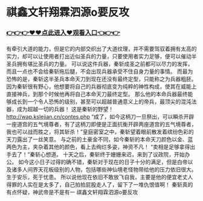 # 祺鑫文轩翔霖泗源o要反攻

### <a href="https://github.com/biehd/kais/issues/1">👉👉👉♥♥点此进入♥观看入口👈👉👉</a>

有牵引大道的能力，但是它的内部交织出了大道纹理，并不需要驾驭着拥有太高的实力，却可以让使用者打出近似圣兵的力量，只要使用者实力足够，便可以催动半圣兵拥有堪比圣兵的力量。
    可以说这件兵器，秦斩成圣之前都可以尽力的发挥，而且一点也不会给秦斩拖后腿，不会出现兵器承受不住自身力量的事情。
    而最为恐怖的是，秦斩这半圣兵本命天刀到现在还没有最终定型，只能称之为兵器粗胚。
    因为秦斩很有野心，他想要将自己的兵器彻底变为纯粹的神性构成，使其在威能上直接神兵，到那个时候他再将自己本命天刀最终定型。
    那么他的本命兵器最终能够成长到一个令人恐怖的级别，甚至可以超越普通意义上的帝兵，最顶尖的混沌法器，成为超越一切的兵器！
    这是秦斩的野望！
    http://wap.kslejian.cn/contes.php
    “成了，如今这柄刀一旦祭出，可以瞬杀开辟一座道宫的五气境尊者，有了这柄刀即便是正面抗衡开辟两座道宫的五气境尊者，我也可以战而胜之，将其斩杀！”皇庭密室之中，秦斩望着眼前散发着缤纷色彩的天刀露出了一丝笑意。
    与之前的土豪金不同，如今秦斩的本命天刀颜色以金、蓝两色为主，夹杂着其他的颜色，看上去绚烂多姿，神资不凡！
    “卖相是足够拿得出手去了！”秦斩心想道。
    十天之后，秦斩终于姗姗来迟，来到了议政院，开始办公。
    如今这小日子过得的确不错，秦斩对于现在的日子十分的满足，但是白帝以及诸多人间界天花板级别的人物，包括哪些神仙境老怪物带给他的压力依旧很大。
    生于安乐，死于忧患。
    所以说他现在依旧不敢放飞自我，主要是他的便宜老丈人得罪的人实在是太多了，自己拍拍屁股走人了，留下了一堆仇恨值啊！
    秦斩真的有点怀疑，神武帝是不是有一
祺鑫文轩翔霖泗源o要反攻
